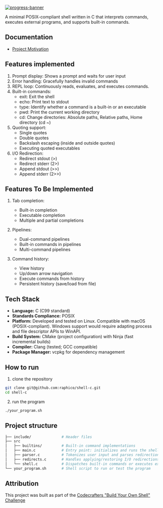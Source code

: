 [![progress-banner](https://backend.codecrafters.io/progress/shell/11d8ea3f-a41d-45c0-8e17-9e24e8530c94)](https://app.codecrafters.io/users/codecrafters-bot?r=2qF)

A minimal POSIX-compliant shell written in C that interprets commands, executes external programs, and supports built-in commands.

## Documentation

- [Project Motivation](./docs/motivation.md)

## Features implemented

1. Prompt display: Shows a prompt and waits for user input
2. Error handling: Gracefully handles invalid commands
3. REPL loop: Continuously reads, evaluates, and executes commands.
4. Built-in commands:
   - exit: Exit the shell
   - echo: Print text to stdout
   - type: Identify whether a command is a built-in or an executable
   - pwd: Print the current working directory
   - cd: Change directories: Absolute paths, Relative paths, Home directory (cd ~)
5. Quoting support:
   - Single quotes
   - Double quotes
   - Backslash escaping (inside and outside quotes)
   - Executing quoted executables
6. I/O Redirection:
   - Redirect stdout (>)
   - Redirect stderr (2>)
   - Append stdout (>>)
   - Append stderr (2>>)

## Features To Be Implemented

1. Tab completion:

   - Built-in completion
   - Executable completion
   - Multiple and partial completions

2. Pipelines:

   - Dual-command pipelines
   - Built-in commands in pipelines
   - Multi-command pipelines

3. Command history:
   - View history
   - Up/down arrow navigation
   - Execute commands from history
   - Persistent history (save/load from file)

## Tech Stack

- **Language:** C (C99 standard)
- **Standards Compliance:** POSIX
- **Platform:** Developed and tested on Linux. Compatible with macOS (POSIX-compliant). Windows support would require adapting process and file descriptor APIs to WinAPI.
- **Build System:** CMake (project configuration) with Ninja (fast incremental builds)
- **Compiler:** Clang (tested; GCC compatible)
- **Package Manager:** vcpkg for dependency management

## How to run

1. clone the repository

```bash
git clone git@github.com:raphico/shell-c.git
cd shell-c
```

2. run the program

```bash
./your_program.sh
```

## Project structure

```bash
├── include/              # Header files
├── src
│   ├── builtins/         # Built-in command implementations
│   ├── main.c            # Entry point: initializes and runs the shell REPL loop
│   ├── parser.c          # Tokenizes user input and parses redirection operators
│   ├── redirects.c       # Handles applying/restoring I/O redirections before/after command execution
│   └── shell.c           # Dispatches built-in commands or executes external programs
└── your_program.sh       # Shell script to run or test the program
```

## Attribution

This project was built as part of the [Codecrafters "Build Your Own Shell" Challenge](https://app.codecrafters.io/courses/shell/overview)

